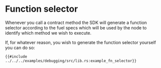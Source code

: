 # Function selector

Whenever you call a contract method the SDK will generate a function selector according to the fuel specs which will be
used by the node to identify which method we wish to execute.

If, for whatever reason, you wish to generate the function selector yourself you can do so:

```rust,ignore
{{#include ../../../examples/debugging/src/lib.rs:example_fn_selector}}
```

<!-- Auto-update: 2025-10-06T13:22:59.814039 -->
